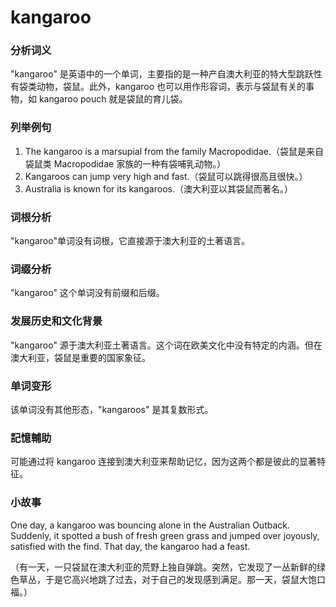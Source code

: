 # kangaroo

### 分析词义

  

"kangaroo" 是英语中的一个单词，主要指的是一种产自澳大利亚的特大型跳跃性有袋类动物，袋鼠。此外，kangaroo 也可以用作形容词，表示与袋鼠有关的事物，如 kangaroo pouch 就是袋鼠的育儿袋。

  

### 列举例句

  

1.  The kangaroo is a marsupial from the family Macropodidae.（袋鼠是来自袋鼠类 Macropodidae 家族的一种有袋哺乳动物。）
2.  Kangaroos can jump very high and fast.（袋鼠可以跳得很高且很快。）
3.  Australia is known for its kangaroos.（澳大利亚以其袋鼠而著名。）

  

### 词根分析

  

"kangaroo"单词没有词根，它直接源于澳大利亚的土著语言。

  

### 词缀分析

  

"kangaroo" 这个单词没有前缀和后缀。

  

### 发展历史和文化背景

  

"kangaroo" 源于澳大利亚土著语言。这个词在欧美文化中没有特定的内涵。但在澳大利亚，袋鼠是重要的国家象征。

  

### 单词变形

  

该单词没有其他形态，"kangaroos" 是其复数形式。

  

### 記憶輔助

  

可能通过将 kangaroo 连接到澳大利亚来帮助记忆，因为这两个都是彼此的显著特征。

  

### 小故事

  

One day, a kangaroo was bouncing alone in the Australian Outback. Suddenly, it spotted a bush of fresh green grass and jumped over joyously, satisfied with the find. That day, the kangaroo had a feast.

  

（有一天，一只袋鼠在澳大利亚的荒野上独自弹跳。突然，它发现了一丛新鲜的绿色草丛，于是它高兴地跳了过去，对于自己的发现感到满足。那一天，袋鼠大饱口福。）
